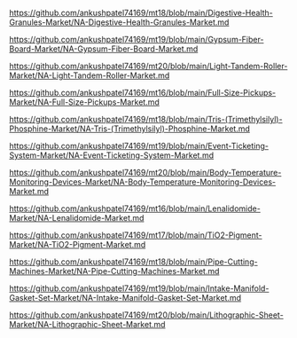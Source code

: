 <p><a href="https://github.com/ankushpatel74169/mt18/blob/main/Digestive-Health-Granules-Market/NA-Digestive-Health-Granules-Market.md">https://github.com/ankushpatel74169/mt18/blob/main/Digestive-Health-Granules-Market/NA-Digestive-Health-Granules-Market.md</a></p><p><a href="https://github.com/ankushpatel74169/mt19/blob/main/Gypsum-Fiber-Board-Market/NA-Gypsum-Fiber-Board-Market.md">https://github.com/ankushpatel74169/mt19/blob/main/Gypsum-Fiber-Board-Market/NA-Gypsum-Fiber-Board-Market.md</a></p><p><a href="https://github.com/ankushpatel74169/mt20/blob/main/Light-Tandem-Roller-Market/NA-Light-Tandem-Roller-Market.md">https://github.com/ankushpatel74169/mt20/blob/main/Light-Tandem-Roller-Market/NA-Light-Tandem-Roller-Market.md</a></p><p><a href="https://github.com/ankushpatel74169/mt16/blob/main/Full-Size-Pickups-Market/NA-Full-Size-Pickups-Market.md">https://github.com/ankushpatel74169/mt16/blob/main/Full-Size-Pickups-Market/NA-Full-Size-Pickups-Market.md</a></p><p><a href="https://github.com/ankushpatel74169/mt18/blob/main/Tris-(Trimethylsilyl)-Phosphine-Market/NA-Tris-(Trimethylsilyl)-Phosphine-Market.md">https://github.com/ankushpatel74169/mt18/blob/main/Tris-(Trimethylsilyl)-Phosphine-Market/NA-Tris-(Trimethylsilyl)-Phosphine-Market.md</a></p><p><a href="https://github.com/ankushpatel74169/mt19/blob/main/Event-Ticketing-System-Market/NA-Event-Ticketing-System-Market.md">https://github.com/ankushpatel74169/mt19/blob/main/Event-Ticketing-System-Market/NA-Event-Ticketing-System-Market.md</a></p><p><a href="https://github.com/ankushpatel74169/mt20/blob/main/Body-Temperature-Monitoring-Devices-Market/NA-Body-Temperature-Monitoring-Devices-Market.md">https://github.com/ankushpatel74169/mt20/blob/main/Body-Temperature-Monitoring-Devices-Market/NA-Body-Temperature-Monitoring-Devices-Market.md</a></p><p><a href="https://github.com/ankushpatel74169/mt16/blob/main/Lenalidomide-Market/NA-Lenalidomide-Market.md">https://github.com/ankushpatel74169/mt16/blob/main/Lenalidomide-Market/NA-Lenalidomide-Market.md</a></p><p><a href="https://github.com/ankushpatel74169/mt17/blob/main/TiO2-Pigment-Market/NA-TiO2-Pigment-Market.md">https://github.com/ankushpatel74169/mt17/blob/main/TiO2-Pigment-Market/NA-TiO2-Pigment-Market.md</a></p><p><a href="https://github.com/ankushpatel74169/mt18/blob/main/Pipe-Cutting-Machines-Market/NA-Pipe-Cutting-Machines-Market.md">https://github.com/ankushpatel74169/mt18/blob/main/Pipe-Cutting-Machines-Market/NA-Pipe-Cutting-Machines-Market.md</a></p><p><a href="https://github.com/ankushpatel74169/mt19/blob/main/Intake-Manifold-Gasket-Set-Market/NA-Intake-Manifold-Gasket-Set-Market.md">https://github.com/ankushpatel74169/mt19/blob/main/Intake-Manifold-Gasket-Set-Market/NA-Intake-Manifold-Gasket-Set-Market.md</a></p><p><a href="https://github.com/ankushpatel74169/mt20/blob/main/Lithographic-Sheet-Market/NA-Lithographic-Sheet-Market.md">https://github.com/ankushpatel74169/mt20/blob/main/Lithographic-Sheet-Market/NA-Lithographic-Sheet-Market.md</a></p>
